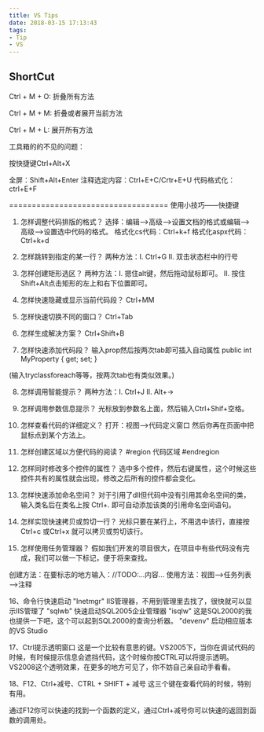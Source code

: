 ```yaml
---
title: VS Tips
date: 2018-03-15 17:13:43
tags:
- Tip
- VS
---
```

## ShortCut
Ctrl + M + O: 折叠所有方法

Ctrl + M + M: 折叠或者展开当前方法

Ctrl + M + L: 展开所有方法

工具箱的的不见的问题：

按快捷键Ctrl+Alt+X

全屏：Shift+Alt+Enter
注释选定内容：Ctrl+E+C/Crtr+E+U
代码格式化：ctrl+E+F

===================================
  使用小技巧——快捷键
1.  怎样调整代码排版的格式？
选择：编辑—>高级—>设置文档的格式或编辑—>高级—>设置选中代码的格式。
格式化cs代码：Ctrl+k+f
格式化aspx代码：Ctrl+k+d


2. 怎样跳转到指定的某一行？
两种方法：Ⅰ. Ctrl+G Ⅱ.  双击状态栏中的行号


3. 怎样创建矩形选区？
两种方法：Ⅰ. 摁住alt键，然后拖动鼠标即可。
Ⅱ.  按住Shift+Alt点击矩形的左上和右下位置即可。


4. 怎样快速隐藏或显示当前代码段？
Ctrl+MM


5. 怎样快速切换不同的窗口？
Ctrl+Tab


6. 怎样生成解决方案？
Ctrl+Shift+B


7. 怎样快速添加代码段？
输入prop然后按两次tab即可插入自动属性
public  int MyProperty { get; set;
}

(输入tryclassforeach等等，按两次tab也有类似效果。)


8. 怎样调用智能提示？
两种方法：Ⅰ. Ctrl+J Ⅱ. Alt+→


9.  怎样调用参数信息提示？
光标放到参数名上面，然后输入Ctrl+Shif+空格。


10.  怎样查看代码的详细定义？
打开：视图—>代码定义窗口
然后你再在页面中把鼠标点到某个方法上。


11.  怎样创建区域以方便代码的阅读？
#region
代码区域
#endregion


12.  怎样同时修改多个控件的属性？
选中多个控件，然后右键属性，这个时候这些控件共有的属性就会出现，修改之后所有的控件都会变化。


13.  怎样快速添加命名空间？
对于引用了dll但代码中没有引用其命名空间的类，输入类名后在类名上按  Ctrl+.
即可自动添加该类的引用命名空间语句。


14. 怎样实现快速拷贝或剪切一行？
光标只要在某行上，不用选中该行，直接按Ctrl+c  或Ctrl+x 就可以拷贝或剪切该行。


15.  怎样使用任务管理器？
假如我们开发的项目很大，在项目中有些代码没有完成，我们可以做一下标记，便于将来查找。

创建方法：在要标志的地方输入：//TODO:...内容...
使用方法：视图—>任务列表—>注释


16、命令行快速启动
"Inetmgr"  IIS管理器，不用到管理里去找了，很快就可以显示IIS管理了
"sqlwb" 快速启动SQL2005企业管理器
"isqlw"  这是SQL2000的我也提供一下吧，这个可以起到SQL2000的查询分析器。
"devenv" 启动相应版本的VS Studio


17、Ctrl提示透明窗口
这是一个比较有意思的键。VS2005下，当你在调试代码的时候，有时候提示信息会遮挡代码，这个时候你按CTRL可以将提示透明。VS2008这个透明效果，在更多的地方可见了，你不妨自己亲自动手看看。


18、F12、Ctrl+减号、CTRL + SHIFT +  减号
这三个键在查看代码的时候，特别有用。

通过F12你可以快速的找到一个函数的定义，通过Ctrl+减号你可以快速的返回到函数的调用处。